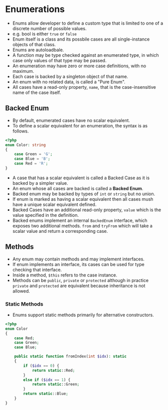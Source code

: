 # Enumerations #
* Enums allow developer to define a custom type that is limited to one of a discrete number of possible values.
* e.g. bool is either `true` or `false`
* Enum itself is a class and its possbile cases are all single-instance objects of that class.
* Enums are autoloadbale.
* A function may be type checked against an enumerated type, in which case only values of that type may be passed.
* An enumeration may have zero or more case definitions, with no maximum.
* Each case is backed by a singleton object of that name.
* An enum with no related data, is called a "Pure Enum".
* All cases have a read-only property, `name`, that is the case-insensitive name of the case itself.
## Backed Enum
* By default, enumerated cases have no scalar equivalent.
* To define a scalar equivalent for an enumeration, the syntax is as follows.
```php
<?php
enum Color: string
{
    case Green = 'G';
    case Blue = 'B';
    case Red = 'R';
}
```
* A case that has a scalar equivalent is called a Backed Case as it is backed by a simpler value.
* An enum whose all cases are backed is called a **Backed Enum**.
* Backed enum may be backed by types of `int` or `string` but no union.
* If enum is marked as having a scalar equivalent then all cases mush have a unique scalar equivalent defined.
* Backed Cases have an additional read-only property, `value` which is the value specified in the definition.
* Backed enums implement an internal `BackedEnum` interface, which exposes two additional methods. `from` and `tryFrom` which will take a scalar value and return a corresponding case.
## Methods ##
* Any enum may contain methods and may implement interfaces.
* If enum implements an interface, its cases can be used for type checking that interface.
* Inside a method, `$this` refers to the case instance.
* Methods can be `public`, `private` or `protected` although in practice `private` and `protected` are equivalent because inheritance is not allowed.
### Static Methods ###
* Enums support static methods primarily for alternative constructors.
```php
<?php
enum Color
{
    case Red;
    case Green;
    case Blue;

    public static function fromIndex(int $idx): static
    {
        if ($idx == 0) {
            return static::Red;
        }
        else if ($idx == 1) {
            return static::Green;
        }
        return static::Blue;
    }
}

```